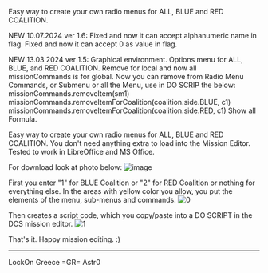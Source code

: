 Easy way to create your own radio menus for ALL, BLUE and RED COALITION.
   
NEW 10.07.2024 ver 1.6:
	Fixed and now it can accept alphanumeric name in flag.
	Fixed and now it can accept 0 as value in flag.

NEW 13.03.2024 ver 1.5:
	Graphical environment.
	Options menu for ALL, BLUE, and RED COALITION.
 	Remove for local and now all missionCommands is for global.
  	Now you can remove from Radio Menu Commands, or Submenu or all the Μenu, use in DO SCRIP the below:
   		missionCommands.removeItem(sm1)	
     		missionCommands.removeItemForCoalition(coalition.side.BLUE, c1)
       		missionCommands.removeItemForCoalition(coalition.side.RED, c1)
	Show all Formula.

Easy way to create your own radio menus for ALL, BLUE and RED COALITION.
You don't need anything extra to load into the Mission Editor.
Tested to work in LibreOffice and MS Office.

For download look at photo below:
![image](https://github.com/astrolavos1998/RADIO-MENU-CREATOR/assets/25374331/ee4acdb9-df82-4faf-8914-20ad16fea49e)

First you enter "1" for BLUE Coalition or "2" for RED Coalition or nothing for everything else. In the areas with yellow color you allow, you put the elements of the menu, sub-menus and commands.
![0](https://github.com/astrolavos1998/RADIO-MENU-CREATOR/assets/25374331/6025edec-6f59-4295-adcf-72b9f81eaebc)

Then creates a script code, which you copy/paste into a DO SCRIPT in the DCS mission editor.
![1](https://github.com/astrolavos1998/RADIO-MENU-CREATOR/assets/25374331/fad353ce-86d0-4368-8530-32fa308390a5)

That's it.
Happy mission editing. :)
 


_______________________________
LockOn Greece       =GR= Astr0
